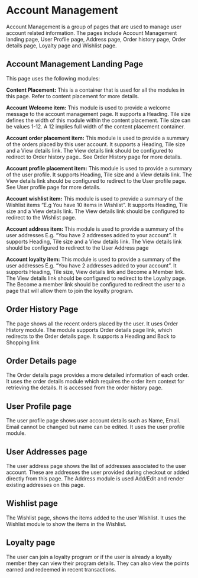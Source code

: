 # Account Management

 

Account Management is a group of pages that are used to manage user account related information. The pages include Account Management landing page, User Profile page, Address page, Order history page, Order details page, Loyalty page and Wishlist page.

## Account Management Landing Page

This page uses the following modules:

**Content Placement:** This is a container that is used for all the modules in this page. Refer to content placement for more details.

**Account Welcome item:** This module is used to provide a welcome message to the account management page. It supports a Heading. Tile size defines the width of this module within the content placement. Tile size can be values 1-12. A 12 implies full width of the content placement container.

**Account order placement item:** This module is used to provide a summary of the orders placed by this user account. It supports a Heading, Tile size and a View details link. The View details link should be configured to redirect to Order history page.. See Order History page for more details.

**Account profile placement item:** This module is used to provide a summary of the user profile. It supports Heading, Tile size and a View details link. The View details link should be configured to redirect to the User profile page. See User profile page for more details.

**Account wishlist item:** This module is used to provide a summary of the Wishlist items “E.g You have 10 items in Wishlist”.  It supports Heading, Tile size and a View details link. The View details link should be configured to redirect to the Wishlist page. 

**Account address item:** This module is used to provide a summary of the user addresses E.g. “You have 2 addresses added to your account”. It supports Heading, Tile size and a View details link. The View details link should be configured to redirect to the User Address page

**Account loyalty item:** This module is used to provide a summary of the user addresses E.g. “You have 2 addresses added to your account”. It supports Heading, Tile size, View details link and Become a Member link. The View details link should be configured to redirect to the Loyalty page. The Become a member link should be configured to redirect the user to a page that will allow them to join the loyalty program.

## Order History Page

The page shows all the recent orders placed by the user. It uses Order History module. The module supports Order details page link, which redirects to the Order details page.  It supports a Heading and Back to Shopping link

## Order Details page

The Order details page provides a more detailed information of each order. It uses the order details module which requires the order item context for retrieving the details. It is accessed from the order history page.

## User Profile page

The user profile page shows user account details such as Name, Email. Email cannot be changed but name can be edited. It uses the user profile module.

## User Addresses page

The user address page shows the list of addresses associated to the user account. These are addresses the user provided during checkout or added directly from this page. The Address module is used Add/Edit and render existing addresses on this page.

## Wishlist page

The Wishlist page, shows the items added to the user Wishlist. It uses the Wishlist module to show the items in the Wishlist.

## Loyalty page

The user can join a loyalty program or if the user is already a loyalty member they can view their program details. They can also view the points earned and redeemed in recent transactions.

 

 